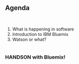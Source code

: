 ##  Agenda
<br />

1. What is happening in software
2. Introduction to IBM Bluemix
3. Watson or what?
<br /> <br />
### HANDSON with Bluemix!
